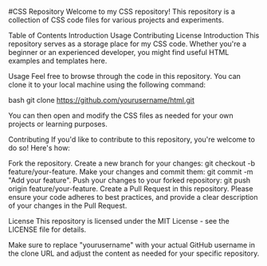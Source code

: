 #CSS Repository
Welcome to my CSS repository! This repository is a collection of CSS code files for various projects and experiments.

Table of Contents
Introduction
Usage
Contributing
License
Introduction
This repository serves as a storage place for my CSS code. Whether you're a beginner or an experienced developer, you might find useful HTML examples and templates here.

Usage
Feel free to browse through the code in this repository. You can clone it to your local machine using the following command:

bash git clone https://github.com/yourusername/html.git

You can then open and modify the CSS files as needed for your own projects or learning purposes.

Contributing
If you'd like to contribute to this repository, you're welcome to do so! Here's how:

Fork the repository.
Create a new branch for your changes: git checkout -b feature/your-feature.
Make your changes and commit them: git commit -m "Add your feature".
Push your changes to your forked repository: git push origin feature/your-feature.
Create a Pull Request in this repository.
Please ensure your code adheres to best practices, and provide a clear description of your changes in the Pull Request.

License
This repository is licensed under the MIT License - see the LICENSE file for details.

Make sure to replace "yourusername" with your actual GitHub username in the clone URL and adjust the content as needed for your specific repository.
